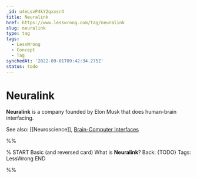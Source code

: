 ```yaml
---
_id: u4eLsvP4kY2qxxsr4
title: Neuralink
href: https://www.lesswrong.com/tag/neuralink
slug: neuralink
type: tag
tags:
  - LessWrong
  - Concept
  - Tag
synchedAt: '2022-09-01T09:42:34.275Z'
status: todo
---
```


# Neuralink

**Neuralink** is a company founded by Elon Musk that does human-brain interfacing.

See also: [[Neuroscience]], [Brain-Computer Interfaces](brain-computer-interfaces)


%%

% START
Basic (and reversed card)
What is **Neuralink**?
Back: {TODO}
Tags: LessWrong
END

%%
	

